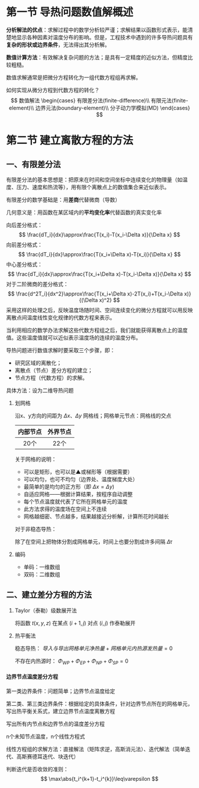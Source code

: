 # 第一节 导热问题数值解概述

**分析解法的优点**：求解过程中的数学分析较严谨；求解结果以函数形式表示，能清楚地显示各种因素对温度分布的影响。但是，工程技术中遇到的许多导热问题具有**复杂的形状或边界条件**，无法得出其分析解。

**数值计算方法**：有效解决复杂问题的方法；是具有一定精度的近似方法，但精度比较粗糙。

数值求解通常是把微分方程转化为一组代数方程组再求解。

如何实现从微分方程到代数方程的转化？
$$
数值解法
\begin{cases}
有限差分法(finite-difference)\\
有限元法(finite-element)\\
边界元法(boundary-element)\\
分子动力学模拟(MD)
\end{cases}
$$

# 第二节 建立离散方程的方法

## 一、有限差分法

有限差分法的基本思想是：把原来在时间和空间坐标中连续变化的物理量（如温度、压力、速度和热流等），用有限个离散点上的数值集合来近似表示。

有限差分的数学基础是：用**差商**代替微商（导数）

几何意义是：用函数在某区域内的**平均变化率**代替函数的真实变化率

向后差分格式：
$$
\frac{dT_i}{dx}\approx\frac{T(x_i)-T(x_i-\Delta x)}{\Delta x}
$$
向前差分格式：
$$
\frac{dT_i}{dx}\approx\frac{T(x_i+\Delta x)-T(x_i)}{\Delta x}
$$
中心差分格式：
$$
\frac{dT_i}{dx}\approx\frac{T(x_i+\Delta x)-T(x_i-\Delta x)}{\Delta x}
$$
对于二阶微商的差分格式：
$$
\frac{d^2T_i}{dx^2}\approx\frac{T(x_i+\Delta x)-2T(x_i)+T(x_i-\Delta x)}{(\Delta x)^2}
$$
采用这样的处理之后，反映温度场随时间、空间连续变化的微分方程就可以用反映离散点间温度线性变化规律的代数方程来表示。

当利用相应的数学办法求解这些代数方程组之后，我们就能获得离散点上的温度值。这些温度值就可以近似表示温度场的连续的温度分布。

导热问题进行数值求解时要采取三个步骤，即：

* 研究区域的离散化；
* 离散点（节点）差分方程的建立；
* 节点方程（代数方程）的求解。

具体方法：设为二维导热问题

1. 划网格

   沿x、y方向的间距为 $\Delta x、\Delta y$ 网格线；网格单元节点：网格线的交点

   | 内部节点 | 外界节点 |
   | :------: | :------: |
   |   20个   |   22个   |

   关于网格的说明：

   * 可以是矩形，也可以是▲或梯形等（根据需要）
   * 可以均匀，也可不均匀（边界处、温度梯度大处）
   * 最简单的是均匀的正方形（即 $\Delta x=\Delta y$)
   * 自适应网格——根据计算结果，按程序自动调整
   * 每个节点温度就代表了它所在网格单元的温度
   * 此方法求得的温度场在空间上不连续
   * 网格越细密、节点越多，结果越接近分析解，计算所花时间越长

   对于非稳态导热：

   除了在空间上把物体分割成网格单元，时间上也要分割成许多间隔 $\Delta\tau$

2. 编码

   * 单码：一维数组
   * 双码：二维数组

## 二、建立差分方程的方法

1. Taylor（泰勒）级数展开法

   将函数 $t(x,y,z)$ 在某点 $(i+1,j)$ 对点 $(i,j)$ 作泰勒展开

2. 热平衡法

   稳态导热： $导入与导出网格单元净热量+网格单元内热源发热量=0$

   不存在内热源时： $\Phi_{WP}+\Phi_{EP}+\Phi_{NP}+\Phi_{SP}=0$

#### 边界节点温度差分方程

第一类边界条件：问题简单；边界节点温度给定

第二类、第三类边界条件：根据给定的具体条件，针对边界节点所在的网格单元，写出热平衡关系式，建立边界节点温度离散方程

写出所有内节点和边界节点的温度差分方程

n个未知节点温度，n个线性方程式

线性方程组的求解方法：直接解法（矩阵求逆，高斯消元法）、迭代解法（简单迭代、高斯赛德耳迭代、块迭代）

判断迭代是否收敛的准则：
$$
\max\abs{t_i^{k+1}-t_i^{k}}\leq\varepsilon
$$
